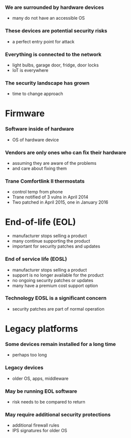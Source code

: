 ### We are surrounded by hardware devices
- many do not have an accessible OS
### These devices are potential security risks
- a perfect entry point for attack
### Everything is connected to the network
- light bulbs, garage door, fridge, door locks
- IoT is everywhere
### The security landscape has grown
- time to change approach
# Firmware
### Software inside of hardware
- OS of hardware device
### Vendors are only ones who can fix their hardware
- assuming they are aware of the problems
- and care about fixing them
### Trane Comfortlink II thermostats
- control temp from phone
- Trane notified of 3 vulns in April 2014
- Two patched in April 2015, one in January 2016
# End-of-life (EOL)
- manufacturer stops selling a product
- many continue supporting the product
- important for security patches and updates
### End of service life (EOSL)
- manufacturer stops selling a product
- support is no longer available for the product
- no ongoing security patches or updates
- many have a premium cost support option
### Technology EOSL is a significant concern
- security patches are part of normal operation
# Legacy platforms
### Some devices remain installed for a long time
- perhaps too long
### Legacy devices
- older OS, apps, middleware
### May be running EOL software
- risk needs to be compared to return
### May require additional security protections
- additional firewall rules
- IPS signatures for older OS

